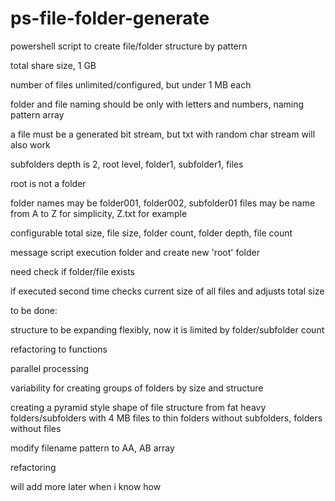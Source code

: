 # ps-file-folder-generate

powershell script to create file/folder structure by pattern

total share size, 1 GB

number of files unlimited/configured, but under 1 MB each

folder and file naming should be only with letters and numbers, naming pattern array

a file must be a generated bit stream, but txt with random char stream will also work

subfolders depth is 2, root level, folder1, subfolder1, files

root is not a folder

folder names may be folder001, folder002, subfolder01
files may be name from A to Z for simplicity, Z.txt for example

configurable total size, file size, folder count, folder depth, file count

message script execution folder and create new 'root' folder 

need check if folder/file exists

if executed second time checks current size of all files and adjusts total size

to be done:

structure to be expanding flexibly, now it is limited by folder/subfolder count

refactoring to functions 

parallel processing

variability for creating groups of folders by size and structure

creating a pyramid style shape of file structure 
from fat heavy folders/subfolders with 4 MB files to thin folders without subfolders, folders without files

modify filename pattern to AA, AB array

refactoring 

will add more later when i know how